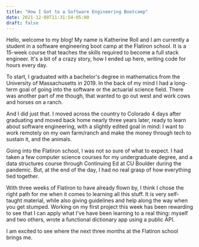 ```yaml
---
title: "How I Got to a Software Engineering Bootcamp"
date: 2021-12-08T11:31:54-05:00
draft: false
---
```


Hello, welcome to my blog! My name is Katherine Roll and I am currently a student in a software engineering boot camp at the Flatiron school. It is a 15-week course that teaches the skills required to become a full stack engineer. It's a bit of a crazy story, how I ended up here, writing code for hours every day.

To start, I graduated with a bachelor's degree in mathematics from the University of Massachusetts in 2019. In the back of my mind I had a long-term goal of going into the software or the actuarial science field. There was another part of me though, that wanted to go out west and work cows and horses on a ranch. 

And I did just that. I moved across the country to Colorado 4 days after graduating and moved back home nearly three years later, ready to learn about software engineering, with a slightly edited goal in mind: I want to work remotely on my own farm/ranch and make the money through tech to sustain it, and the animals.

Going into the Flatiron school, I was not so sure of what to expect. I had taken a few computer science courses for my undergraduate degree, and a data structures course through Continuing Ed at CU Boulder during the pandemic. But, at the end of the day, I had no real grasp of how everything tied together.  

With three weeks of Flatiron to have already flown by, I think I chose the right path for me when it comes to learning all this stuff. It is very self-taught material, while also giving guidelines and help along the way when you get stumped. Working on my first project this week has been rewarding to see that I can apply what I've have been learning to a real thing: 
myself and two others, wrote a functional dictionary app using a public API. 

I am excited to see where the next three months at the Flatiron school brings me.

